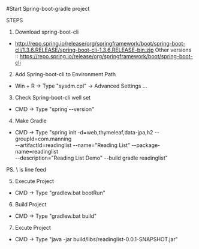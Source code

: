 #Start Spring-boot-gradle project

STEPS

1. Download spring-boot-cli
 - http://repo.spring.io/release/org/springframework/boot/spring-boot-cli/1.3.6.RELEASE/spring-boot-cli-1.3.6.RELEASE-bin.zip
 Other versions :: https://repo.spring.io/release/org/springframework/boot/spring-boot-cli
  
2. Add Spring-boot-cli to Environment Path
 - Win + R -> Type "sysdm.cpl" -> Advanced Settings ...
 
3. Check Spring-boot-cli well set
 - CMD -> Type "spring --version"
 
4. Make Gradle 
 - CMD -> Type "spring init -d=web,thymeleaf,data-jpa,h2 --groupId=com.manning \
 --artifactId=readinglist --name="Reading List" --package-name=readinglist \
 --description="Reading List Demo" --build gradle readinglist"
 
 PS. \ is line feed
 
 5. Execute Project
  - CMD -> Type "gradlew.bat bootRun"
 
 6. Build Project
  - CMD -> Type "gradlew.bat build"
  
 7. Excute Project
  - CMD -> Type "java -jar build/libs/readinglist-0.0.1-SNAPSHOT.jar"
